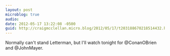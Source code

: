 ```yaml
---
layout: post
microblog: true
audio: 
date: 2012-05-17 13:22:08 -0500
guid: http://craigmcclellan.micro.blog/2012/05/17/t203188670218514432.html
---
```

Normally can't stand Letterman, but I'll watch tonight for @ConanOBrien and @JohnMayer.
